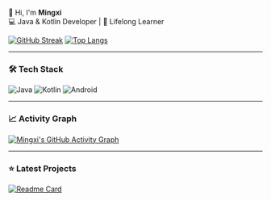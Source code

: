 👋 Hi, I'm **Mingxi**  
💻 Java & Kotlin Developer | 🌱 Lifelong Learner  

[![GitHub Streak](https://streak-stats.demoli.xyz?user=hiatus169&theme=dark&border_radius=4.6&mode=weekly)](https://git.io/streak-stats)
[![Top Langs](https://github-readme-stats.vercel.app/api/top-langs/?username=hiatus169&layout=compact&theme=vision-friendly-dark&hide=html,css)](https://github.com/anuraghazra/github-readme-stats)

---

### 🛠 Tech Stack
![Java](https://img.shields.io/badge/Java-ED8B00?style=for-the-badge&logo=openjdk&logoColor=white)
![Kotlin](https://img.shields.io/badge/Kotlin-7F52FF?style=for-the-badge&logo=kotlin&logoColor=white)
![Android](https://img.shields.io/badge/Android-3DDC84?style=for-the-badge&logo=android&logoColor=white)

---

### 📈 Activity Graph
[![Mingxi's GitHub Activity Graph](https://github-readme-activity-graph.vercel.app/graph?username=hiatus169&theme=github-compact)](https://github.com/ashutosh00710/github-readme-activity-graph)

---

### ⭐ Latest Projects
[![Readme Card](https://github-readme-stats.vercel.app/api/pin/?username=hiatus169&repo=your-best-repo&theme=dark)](https://github.com/hiatus169/Camellia)
